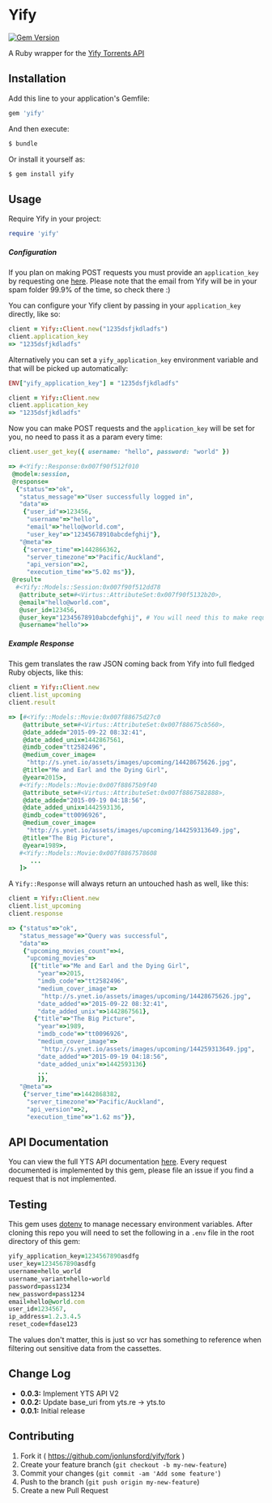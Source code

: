 # Yify

[![Gem Version](https://badge.fury.io/rb/yify.svg)](http://badge.fury.io/rb/yify)

A Ruby wrapper for the [Yify Torrents API](https://yts.to/api)

## Installation

Add this line to your application's Gemfile:

```ruby
gem 'yify'
```
And then execute:

```ruby
$ bundle
```
Or install it yourself as:

```ruby
$ gem install yify
```

## Usage

Require Yify in your project:

```ruby
require 'yify'
```

##### Configuration

If you plan on making POST requests you must provide an `application_key` by
requesting one [here](https://yts.to/contact). Please note that the email from
Yify will be in your spam folder 99.9% of the time, so check there :)

You can configure your Yify client by passing in your `application_key` directly,
like so:

```ruby
client = Yify::Client.new("1235dsfjkdladfs")
client.application_key
=> "1235dsfjkdladfs"
```

Alternatively you can set a `yify_application_key` environment variable and that
will be picked up automatically:

```ruby
ENV["yify_application_key"] = "1235dsfjkdladfs"

client = Yify::Client.new
client.application_key
=> "1235dsfjkdladfs"
```

Now you can make POST requests and the `application_key` will be set for you,
no need to pass it as a param every time:

```ruby
client.user_get_key({ username: "hello", password: "world" })

=> #<Yify::Response:0x007f90f512f010
 @model=:session,
 @response=
  {"status"=>"ok",
   "status_message"=>"User successfully logged in",
   "data"=>
    {"user_id"=>123456,
     "username"=>"hello",
     "email"=>"hello@world.com",
     "user_key"=>"12345678910abcdefghij"},
   "@meta"=>
    {"server_time"=>1442866362,
     "server_timezone"=>"Pacific/Auckland",
     "api_version"=>2,
     "execution_time"=>"5.02 ms"}},
 @result=
  #<Yify::Models::Session:0x007f90f512dd78
   @attribute_set=#<Virtus::AttributeSet:0x007f90f5132b20>,
   @email="hello@world.com",
   @user_id=123456,
   @user_key="12345678910abcdefghij", # You will need this to make requests on behalf of the user
   @username="hello">>
```

##### Example Response

This gem translates the raw JSON coming back from Yify into full fledged Ruby objects, like this:

```ruby
client = Yify::Client.new
client.list_upcoming
client.result

=> [#<Yify::Models::Movie:0x007f88675d27c0
    @attribute_set=#<Virtus::AttributeSet:0x007f88675cb560>,
    @date_added="2015-09-22 08:32:41",
    @date_added_unix=1442867561,
    @imdb_code="tt2582496",
    @medium_cover_image=
     "http://s.ynet.io/assets/images/upcoming/14428675626.jpg",
    @title="Me and Earl and the Dying Girl",
    @year=2015>,
   #<Yify::Models::Movie:0x007f88675b9f40
    @attribute_set=#<Virtus::AttributeSet:0x007f8867582888>,
    @date_added="2015-09-19 04:18:56",
    @date_added_unix=1442593136,
    @imdb_code="tt0096926",
    @medium_cover_image=
     "http://s.ynet.io/assets/images/upcoming/144259313649.jpg",
    @title="The Big Picture",
    @year=1989>,
   #<Yify::Models::Movie:0x007f8867578608
      ...
   ]>
```

A `Yify::Response` will always return an untouched hash as well, like this:

```ruby
client = Yify::Client.new
client.list_upcoming
client.response

=> {"status"=>"ok",
   "status_message"=>"Query was successful",
   "data"=>
    {"upcoming_movies_count"=>4,
     "upcoming_movies"=>
      [{"title"=>"Me and Earl and the Dying Girl",
        "year"=>2015,
        "imdb_code"=>"tt2582496",
        "medium_cover_image"=>
         "http://s.ynet.io/assets/images/upcoming/14428675626.jpg",
        "date_added"=>"2015-09-22 08:32:41",
        "date_added_unix"=>1442867561},
       {"title"=>"The Big Picture",
        "year"=>1989,
        "imdb_code"=>"tt0096926",
        "medium_cover_image"=>
         "http://s.ynet.io/assets/images/upcoming/144259313649.jpg",
        "date_added"=>"2015-09-19 04:18:56",
        "date_added_unix"=>1442593136}
        ...
        ]},
   "@meta"=>
    {"server_time"=>1442868382,
     "server_timezone"=>"Pacific/Auckland",
     "api_version"=>2,
     "execution_time"=>"1.62 ms"}},
```

## API Documentation

You can view the full YTS API documentation [here](https://yts.to/api). Every
request documented is implemented by this gem, please file an issue if you find
a request that is not implemented.

## Testing

This gem uses [dotenv](https://github.com/bkeepers/dotenv) to manage necessary
environment variables. After cloning this repo you will need to set the
following in a `.env` file in the root directory of this gem:

```ruby
yify_application_key=1234567890asdfg
user_key=1234567890asdfg
username=hello_world
username_variant=hello-world
password=pass1234
new_password=pass1234
email=hello@world.com
user_id=1234567,
ip_address=1.2.3.4.5
reset_code=fdase123
```

The values don't matter, this is just so vcr has something to reference when
filtering out sensitive data from the cassettes.

## Change Log

- **0.0.3:** Implement YTS API V2
- **0.0.2:** Update base_uri from yts.re -> yts.to
- **0.0.1:** Initial release

## Contributing

1. Fork it ( https://github.com/jonlunsford/yify/fork )
2. Create your feature branch (`git checkout -b my-new-feature`)
3. Commit your changes (`git commit -am 'Add some feature'`)
4. Push to the branch (`git push origin my-new-feature`)
5. Create a new Pull Request
